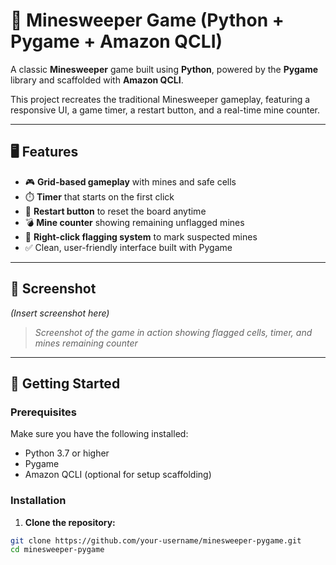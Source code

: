 # 🧨 Minesweeper Game (Python + Pygame + Amazon QCLI)

A classic **Minesweeper** game built using **Python**, powered by the **Pygame** library and scaffolded with **Amazon QCLI**.

This project recreates the traditional Minesweeper gameplay, featuring a responsive UI, a game timer, a restart button, and a real-time mine counter.

---

## 🖥️ Features

- 🎮 **Grid-based gameplay** with mines and safe cells
- ⏱️ **Timer** that starts on the first click
- 🔁 **Restart button** to reset the board anytime
- 💣 **Mine counter** showing remaining unflagged mines
- 🚩 **Right-click flagging system** to mark suspected mines
- ✅ Clean, user-friendly interface built with Pygame

---

## 📸 Screenshot

_(Insert screenshot here)_

> _Screenshot of the game in action showing flagged cells, timer, and mines remaining counter_

---

## 🚀 Getting Started

### Prerequisites

Make sure you have the following installed:

- Python 3.7 or higher
- Pygame
- Amazon QCLI (optional for setup scaffolding)

### Installation

1. **Clone the repository:**

```bash
git clone https://github.com/your-username/minesweeper-pygame.git
cd minesweeper-pygame
```
